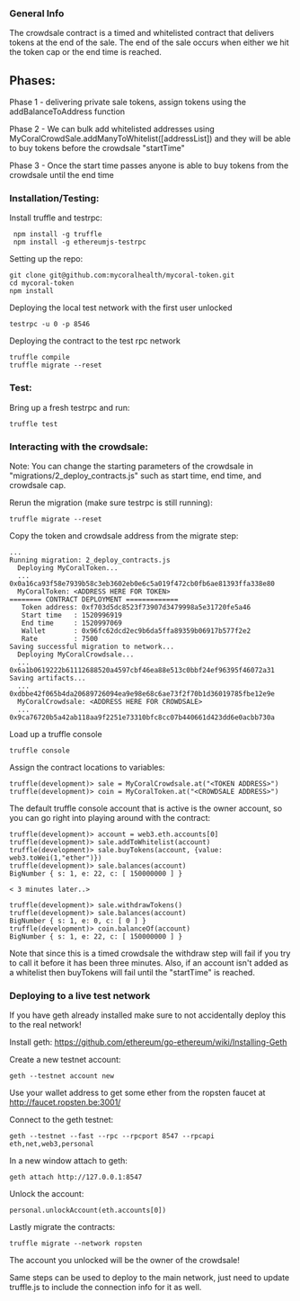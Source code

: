 ### General Info ###
The crowdsale contract is a timed and whitelisted contract that delivers tokens at the end of the sale. The end of the sale occurs when either we hit the token cap or the end time is reached.

## Phases: ##
Phase 1 - delivering private sale tokens, assign tokens using the addBalanceToAddress function 

Phase 2 - We can bulk add whitelisted addresses using MyCoralCrowdSale.addManyToWhitelist([addressList]) and they will be able to buy tokens before the crowdsale "startTime"

Phase 3 - Once the start time passes anyone is able to buy tokens from the crowdsale until the end time

### Installation/Testing: ###
Install truffle and testrpc:
```
 npm install -g truffle
 npm install -g ethereumjs-testrpc
```
Setting up the repo:
```
git clone git@github.com:mycoralhealth/mycoral-token.git
cd mycoral-token
npm install
```
Deploying the local test network with the first user unlocked
```
testrpc -u 0 -p 8546
```
Deploying the contract to the test rpc network
```
truffle compile
truffle migrate --reset
```

### Test: ###
Bring up a fresh testrpc and run:
```
truffle test
```

### Interacting with the crowdsale: ###
Note:
You can change the starting parameters of the crowdsale in "migrations/2_deploy_contracts.js" such as start time, end time, and crowdsale cap.

Rerun the migration (make sure testrpc is still running):
```
truffle migrate --reset
```

Copy the token and crowdsale address from the migrate step:
```
...
Running migration: 2_deploy_contracts.js
  Deploying MyCoralToken...
  ... 0x0a16ca93f58e7939b58c3eb3602eb0e6c5a019f472cb0fb6ae81393ffa338e80
  MyCoralToken: <ADDRESS HERE FOR TOKEN>
======== CONTRACT DEPLOYMENT =============
   Token address: 0xf703d5dc8523f73907d3479998a5e31720fe5a46
   Start time   : 1520996919
   End time     : 1520997069
   Wallet       : 0x96fc62dcd2ec9b6da5ffa89359b06917b577f2e2
   Rate         : 7500
Saving successful migration to network...
  Deploying MyCoralCrowdsale...
  ... 0x6a1b0619222b61112688520a4597cbf46ea88e513c0bbf24ef96395f46072a31
Saving artifacts...
  ... 0xdbbe42f065b4da20689726094ea9e98e68c6ae73f2f70b1d36019785fbe12e9e
  MyCoralCrowdsale: <ADDRESS HERE FOR CROWDSALE>
  ... 0x9ca76720b5a42ab118aa9f2251e73310bfc8cc07b440661d423dd6e0acbb730a

```

Load up a truffle console
```
truffle console
```		

Assign the contract locations to variables:
```
truffle(development)> sale = MyCoralCrowdsale.at("<TOKEN ADDRESS>")
truffle(development)> coin = MyCoralToken.at("<CROWDSALE ADDRESS>")
```

The default truffle console account that is active is the owner account, so you can go right into playing around with the contract:
```
truffle(development)> account = web3.eth.accounts[0]
truffle(development)> sale.addToWhitelist(account)
truffle(development)> sale.buyTokens(account, {value: web3.toWei(1,"ether")})
truffle(development)> sale.balances(account)
BigNumber { s: 1, e: 22, c: [ 150000000 ] }

< 3 minutes later..>

truffle(development)> sale.withdrawTokens()
truffle(development)> sale.balances(account)
BigNumber { s: 1, e: 0, c: [ 0 ] }
truffle(development)> coin.balanceOf(account)
BigNumber { s: 1, e: 22, c: [ 150000000 ] }
```
Note that since this is a timed crowdsale the withdraw step will fail if you try to call it before it has been three minutes.
Also, if an account isn't added as a whitelist then buyTokens will fail until the "startTime" is reached. 

### Deploying to a live test network ###
If you have geth already installed make sure to not accidentally deploy
this to the real network!

Install geth: https://github.com/ethereum/go-ethereum/wiki/Installing-Geth

Create a new testnet account:
```
geth --testnet account new
```

Use your wallet address to get some ether from the ropsten faucet at http://faucet.ropsten.be:3001/

Connect to the geth testnet:
```
geth --testnet --fast --rpc --rpcport 8547 --rpcapi eth,net,web3,personal
```

In a new window attach to geth:
```
geth attach http://127.0.0.1:8547
```

Unlock the account:
```
personal.unlockAccount(eth.accounts[0])
```

Lastly migrate the contracts:
```
truffle migrate --network ropsten
```

The account you unlocked will be the owner of the crowdsale!

Same steps can be used to deploy to the main network, just need to update truffle.js to include the connection info for it as well.

